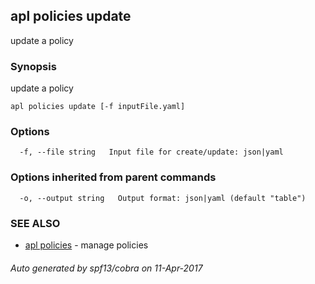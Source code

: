 ## apl policies update

update a policy

### Synopsis


update a policy

```
apl policies update [-f inputFile.yaml]
```

### Options

```
  -f, --file string   Input file for create/update: json|yaml
```

### Options inherited from parent commands

```
  -o, --output string   Output format: json|yaml (default "table")
```

### SEE ALSO
* [apl policies](apl_policies.md)	 - manage policies

###### Auto generated by spf13/cobra on 11-Apr-2017
